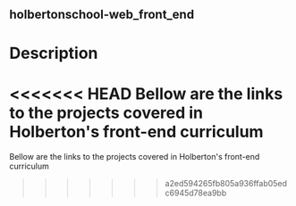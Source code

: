 ## holbertonschool-web_front_end

# Description
<<<<<<< HEAD
Bellow are the links to the projects covered in Holberton's front-end curriculum
=======
Bellow are the links to the projects covered in Holberton's front-end curriculum
>>>>>>> a2ed594265fb805a936ffab05edc6945d78ea9bb
